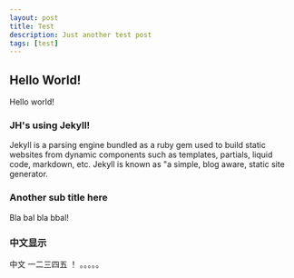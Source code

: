 ```yaml
---
layout: post
title: Test
description: Just another test post
tags: [test]
---
```


## Hello World!

Hello world!

### JH's using Jekyll!

Jekyll is a parsing engine bundled as a ruby gem used to build static websites from
dynamic components such as templates, partials, liquid code, markdown,
etc. Jekyll is known as "a simple, blog aware, static site generator.

### Another sub title here

Bla bal bla bbal!

### 中文显示

中文 一二三四五 ！
。。。。。
